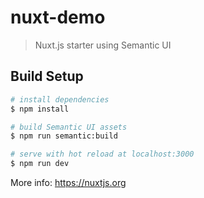 # nuxt-demo

> Nuxt.js starter using Semantic UI

## Build Setup

``` bash
# install dependencies
$ npm install

# build Semantic UI assets
$ npm run semantic:build

# serve with hot reload at localhost:3000
$ npm run dev
```

More info: https://nuxtjs.org